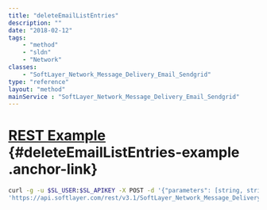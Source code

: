 ```yaml
---
title: "deleteEmailListEntries"
description: ""
date: "2018-02-12"
tags:
    - "method"
    - "sldn"
    - "Network"
classes:
    - "SoftLayer_Network_Message_Delivery_Email_Sendgrid"
type: "reference"
layout: "method"
mainService : "SoftLayer_Network_Message_Delivery_Email_Sendgrid"
---
```


# [REST Example](#deleteEmailListEntries-example) <a href="/article/rest/"><i class="fas fa-question"></i></a> {#deleteEmailListEntries-example .anchor-link} 
```bash
curl -g -u $SL_USER:$SL_APIKEY -X POST -d '{"parameters": [string, string]}' \
'https://api.softlayer.com/rest/v3.1/SoftLayer_Network_Message_Delivery_Email_Sendgrid/{SoftLayer_Network_Message_Delivery_Email_SendgridID}/deleteEmailListEntries'
```

